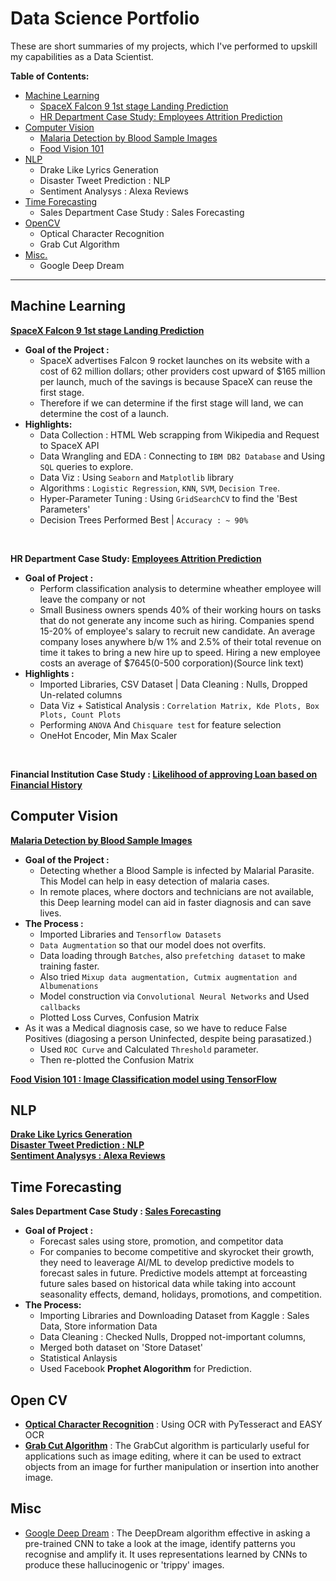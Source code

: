 # Data Science Portfolio
These are short summaries of my projects, which I've performed to upskill my capabilities as a Data Scientist.<br>

**Table of Contents:**
- [Machine Learning](#machine-learning)
  - [SpaceX Falcon 9 1st stage Landing Prediction](#space)
  - [HR Department Case Study: Employees Attrition Prediction](#employee)
- [Computer Vision](#cv)
  - [Malaria Detection by Blood Sample Images](#malaria)
  - [Food Vision 101](#food)
- [NLP](#nlp)
  - Drake Like Lyrics Generation
  - Disaster Tweet Prediction : NLP
  - Sentiment Analysys : Alexa Reviews
- [Time Forecasting](#ts)
  - Sales Department Case Study : Sales Forecasting
- [OpenCV](#ocv)
  - Optical Character Recognition
  - Grab Cut Algorithm
- [Misc.](#misc)
  - Google Deep Dream 

*****

## Machine Learning <a name="machine-learning"></a>
**[SpaceX Falcon 9 1st stage Landing Prediction](https://github.com/ayushs0911/IBM-Capstone-Project)** <a name="space"></a>
- **Goal of the Project :**
  - SpaceX advertises Falcon 9 rocket launches on its website with a cost of 62 million dollars; other providers cost upward of $165 million per launch, much of the savings is because SpaceX can reuse the first stage. 
  - Therefore if we can determine if the first stage will land, we can determine the cost of a launch. 
- **Highlights:** 
  - Data Collection : HTML Web scrapping from Wikipedia and Request to SpaceX API
  - Data Wrangling and EDA : Connecting to `IBM DB2 Database` and Using `SQL` queries to explore. 
  - Data Viz : Using `Seaborn` and `Matplotlib` library 
  - Algorithms : `Logistic Regression`, `KNN`, `SVM`, `Decision Tree`. 
  - Hyper-Parameter Tuning : Using `GridSearchCV` to find the 'Best Parameters'
  - Decision Trees Performed Best | `Accuracy : ~ 90%`
<br>

**HR Department Case Study: [Employees Attrition Prediction](https://github.com/ayushs0911/Projects/blob/main/HR%20Department:%20Attrition%20Prediction.ipynb)** <a name="employee"></a>
- **Goal of Project :**
  - Perform classification analysis to determine wheather employee will leave the company or not
  - Small Business owners spends 40% of their working hours on tasks that do not generate any income such as hiring. Companies spend 15-20% of employee's salary to recruit new candidate. An average company loses anywhere b/w 1% and 2.5% of their total revenue on time it takes to bring a new hire up to speed. Hiring a new employee costs an average of $7645(0-500 corporation)(Source link text)
- **Highlights :**
  - Imported Libraries, CSV Dataset | Data Cleaning : Nulls, Dropped Un-related columns
  - Data Viz + Satistical Analysis : `Correlation Matrix, Kde Plots, Box Plots, Count Plots` 
  - Performing `ANOVA` And `Chisquare test` for feature selection 
  - OneHot Encoder, Min Max Scaler 
<br>

**Financial Institution Case Study : [Likelihood of approving Loan based on Financial History](https://github.com/ayushs0911/Projects/blob/main/Likelihood_of_approving_a_Loan.ipynb)**

## Computer Vision <a name="cv"></a>
**[Malaria Detection by Blood Sample Images](https://github.com/ayushs0911/Projects/blob/main/Malaria__detection.ipynb)**<a name="malaria"></a>
- **Goal of the Project :** 
  - Detecting whether a Blood Sample is infected by Malarial Parasite. This Model can help in easy detection of malaria cases. 
  - In remote places, where doctors and technicians are not available, this Deep learning model can aid in faster diagnosis and can save lives.
- **The Process :**
  - Imported Libraries and `Tensorflow Datasets`
  - `Data Augmentation` so that our model does not overfits.
  - Data loading through `Batches`, also `prefetching dataset` to make training faster.
  - Also tried `Mixup data augmentation, Cutmix augmentation and Albumenations`  
  - Model construction via `Convolutional Neural Networks` and Used `callbacks`  
  - Plotted Loss Curves, Confusion Matrix
- As it was a Medical diagnosis case, so we have to reduce False Positives (diagosing a person Uninfected, despite being parasatized.)
  - Used `ROC Curve` and Calculated `Threshold` parameter.
  - Then re-plotted the Confusion Matrix


**[Food Vision 101 : Image Classification model using TensorFlow](https://github.com/ayushs0911/Projects/blob/main/Food_Vision_Image_Classificaton_TensorFlow.ipynb)**<a name="food"></a>

## NLP <a name="nlp"></a>
**[Drake Like Lyrics Generation](https://github.com/ayushs0911/Projects/blob/main/NLP/Drake_Lyrics_Generator.ipynb)**<br>
**[Disaster Tweet Prediction : NLP](https://github.com/ayushs0911/Projects/blob/main/Disaster_tweets_Predictor.ipynb)**<br>
**[Sentiment Analysys : Alexa Reviews](https://github.com/ayushs0911/Projects/blob/main/Sentiment_Analysis_Amazon_Alexa.ipynb)**

## Time Forecasting <a name="ts"></a>
**Sales Department Case Study : [Sales Forecasting](https://github.com/ayushs0911/Projects/blob/main/Sales_Forecast_using_Facebook_Prophet.ipynb)**
- **Goal of Project :** 
  - Forecast sales using store, promotion, and competitor data
  - For companies to become competitive and skyrocket their growth, they need to leaverage AI/ML to develop predictive models to forecast sales in future. Predictive models attempt at forceasting future sales based on historical data while taking into account seasonality effects, demand, holidays, promotions, and competition.
- **The Process:**
  - Importing Libraries and Downloading Dataset from Kaggle : Sales Data, Store information Data
  - Data Cleaning : Checked Nulls, Dropped not-important columns,
  - Merged both dataset on 'Store Dataset'
  - Statistical Anlaysis 
  - Used Facebook **Prophet Alogorithm** for Prediction. 

## Open CV <a name="ocv"></a>
- **[Optical Character Recognition](https://github.com/ayushs0911/OpenCV/blob/main/OCR_.ipynb)** : Using OCR with PyTesseract and EASY OCR
- **[Grab Cut Algorithm](https://github.com/ayushs0911/OpenCV/blob/main/GrabCut_Algorithm.ipynb)** : The GrabCut algorithm is particularly useful for applications such as image editing, where it can be used to extract objects from an image for further manipulation or insertion into another image.

## Misc <a name="misc"></a>
- [Google Deep Dream](https://github.com/ayushs0911/DeepDream) : The DeepDream algorithm effective in asking a pre-trained CNN to take a look at the image, identify patterns you recognise and amplify it. It uses representations learned by CNNs to produce these hallucinogenic or 'trippy' images.

